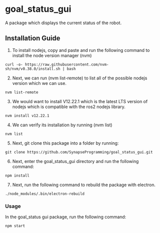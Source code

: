# goal_status_gui
A package which displays the current status of the robot. 

## Installation Guide
1. To install nodejs, copy and paste and run the following command to install the node version manager (nvm) 

```
curl -o- https://raw.githubusercontent.com/nvm-sh/nvm/v0.38.0/install.sh | bash
```
2. Next, we can run (nvm list-remote) to list all of the possible nodejs version which we can use.
```
nvm list-remote
```
3. We would want to install V12.22.1 which is the latest LTS version of nodejs 
which is compatible with the ros2 nodejs library.<br>
```
nvm install v12.22.1
```
4. We can verify its installation by running (nvm list)
```
nvm list
```

5. Next, git clone this package into a folder by running:
```
git clone https://github.com/SynapseProgramming/goal_status_gui.git
```
6. Next, enter the goal_status_gui directory and run the following command:
```
npm install
```
7. Next, run the following command to rebuild the package with electron.
```
./node_modules/.bin/electron-rebuild 
```
### Usage
In the goal_status gui package, run the following command:
```
npm start
```
